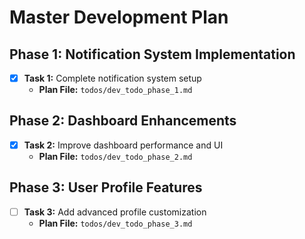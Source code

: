 # Master Development Plan

## Phase 1: Notification System Implementation
- [x] **Task 1:** Complete notification system setup
  - **Plan File:** `todos/dev_todo_phase_1.md`

## Phase 2: Dashboard Enhancements
- [x] **Task 2:** Improve dashboard performance and UI
  - **Plan File:** `todos/dev_todo_phase_2.md`

## Phase 3: User Profile Features
- [ ] **Task 3:** Add advanced profile customization
  - **Plan File:** `todos/dev_todo_phase_3.md`
